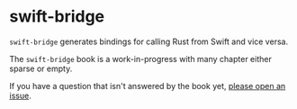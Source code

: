 # swift-bridge

`swift-bridge` generates bindings for calling Rust from Swift and vice versa.

The `swift-bridge` book is a work-in-progress with many chapter either sparse or empty.

If you have a question that isn't answered by the book yet, [please open an issue][issues].

[issues]: https://github.com/chinedufn/swift-bridge/issues
